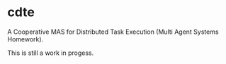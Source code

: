 cdte
====

A Cooperative MAS for Distributed Task Execution (Multi Agent Systems
Homework).

This is still a work in progess.
